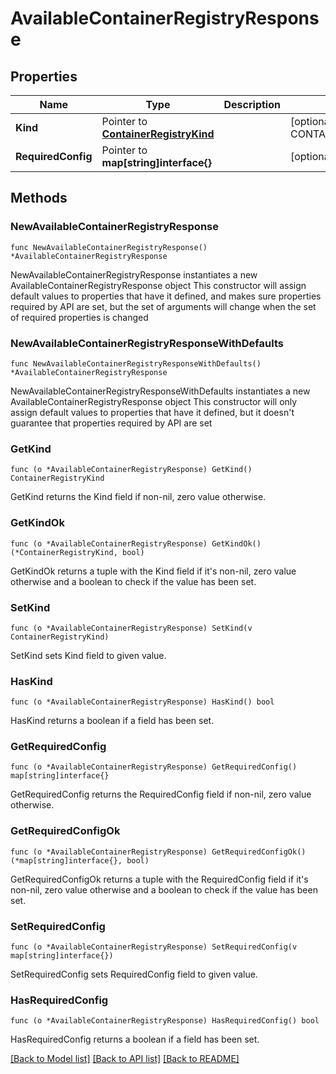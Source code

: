 # AvailableContainerRegistryResponse

## Properties

Name | Type | Description | Notes
------------ | ------------- | ------------- | -------------
**Kind** | Pointer to [**ContainerRegistryKind**](ContainerRegistryKind.md) |  | [optional] [default to CONTAINERREGISTRYKIND_ECR]
**RequiredConfig** | Pointer to **map[string]interface{}** |  | [optional] 

## Methods

### NewAvailableContainerRegistryResponse

`func NewAvailableContainerRegistryResponse() *AvailableContainerRegistryResponse`

NewAvailableContainerRegistryResponse instantiates a new AvailableContainerRegistryResponse object
This constructor will assign default values to properties that have it defined,
and makes sure properties required by API are set, but the set of arguments
will change when the set of required properties is changed

### NewAvailableContainerRegistryResponseWithDefaults

`func NewAvailableContainerRegistryResponseWithDefaults() *AvailableContainerRegistryResponse`

NewAvailableContainerRegistryResponseWithDefaults instantiates a new AvailableContainerRegistryResponse object
This constructor will only assign default values to properties that have it defined,
but it doesn't guarantee that properties required by API are set

### GetKind

`func (o *AvailableContainerRegistryResponse) GetKind() ContainerRegistryKind`

GetKind returns the Kind field if non-nil, zero value otherwise.

### GetKindOk

`func (o *AvailableContainerRegistryResponse) GetKindOk() (*ContainerRegistryKind, bool)`

GetKindOk returns a tuple with the Kind field if it's non-nil, zero value otherwise
and a boolean to check if the value has been set.

### SetKind

`func (o *AvailableContainerRegistryResponse) SetKind(v ContainerRegistryKind)`

SetKind sets Kind field to given value.

### HasKind

`func (o *AvailableContainerRegistryResponse) HasKind() bool`

HasKind returns a boolean if a field has been set.

### GetRequiredConfig

`func (o *AvailableContainerRegistryResponse) GetRequiredConfig() map[string]interface{}`

GetRequiredConfig returns the RequiredConfig field if non-nil, zero value otherwise.

### GetRequiredConfigOk

`func (o *AvailableContainerRegistryResponse) GetRequiredConfigOk() (*map[string]interface{}, bool)`

GetRequiredConfigOk returns a tuple with the RequiredConfig field if it's non-nil, zero value otherwise
and a boolean to check if the value has been set.

### SetRequiredConfig

`func (o *AvailableContainerRegistryResponse) SetRequiredConfig(v map[string]interface{})`

SetRequiredConfig sets RequiredConfig field to given value.

### HasRequiredConfig

`func (o *AvailableContainerRegistryResponse) HasRequiredConfig() bool`

HasRequiredConfig returns a boolean if a field has been set.


[[Back to Model list]](../README.md#documentation-for-models) [[Back to API list]](../README.md#documentation-for-api-endpoints) [[Back to README]](../README.md)


